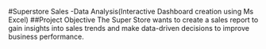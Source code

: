 #Superstore Sales -Data Analysis(Interactive Dashboard creation using Ms Excel)
##Project Objective
The Super Store wants to create a sales report to gain insights into sales trends and make data-driven decisions to improve business performance.
